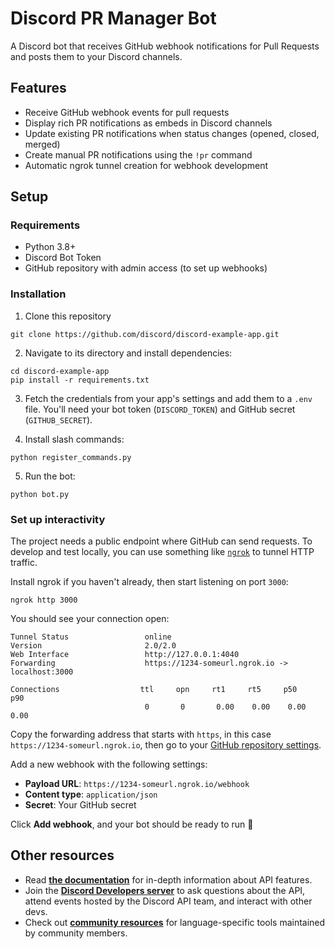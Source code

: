 # Discord PR Manager Bot

A Discord bot that receives GitHub webhook notifications for Pull Requests and posts them to your Discord channels.

## Features

- Receive GitHub webhook events for pull requests
- Display rich PR notifications as embeds in Discord channels
- Update existing PR notifications when status changes (opened, closed, merged)
- Create manual PR notifications using the `!pr` command
- Automatic ngrok tunnel creation for webhook development

## Setup

### Requirements

- Python 3.8+
- Discord Bot Token
- GitHub repository with admin access (to set up webhooks)

### Installation

1. Clone this repository
```
git clone https://github.com/discord/discord-example-app.git
```

2. Navigate to its directory and install dependencies:
```
cd discord-example-app
pip install -r requirements.txt
```

3. Fetch the credentials from your app's settings and add them to a `.env` file. You'll need your bot token (`DISCORD_TOKEN`) and GitHub secret (`GITHUB_SECRET`).

4. Install slash commands:
```
python register_commands.py
```

5. Run the bot:
```
python bot.py
```

### Set up interactivity

The project needs a public endpoint where GitHub can send requests. To develop and test locally, you can use something like [`ngrok`](https://ngrok.com/) to tunnel HTTP traffic.

Install ngrok if you haven't already, then start listening on port `3000`:
```
ngrok http 3000
```

You should see your connection open:
```
Tunnel Status                 online
Version                       2.0/2.0
Web Interface                 http://127.0.0.1:4040
Forwarding                    https://1234-someurl.ngrok.io -> localhost:3000

Connections                  ttl     opn     rt1     rt5     p50     p90
                              0       0       0.00    0.00    0.00    0.00
```

Copy the forwarding address that starts with `https`, in this case `https://1234-someurl.ngrok.io`, then go to your [GitHub repository settings](https://github.com/your-repo/settings/hooks).

Add a new webhook with the following settings:
- **Payload URL**: `https://1234-someurl.ngrok.io/webhook`
- **Content type**: `application/json`
- **Secret**: Your GitHub secret

Click **Add webhook**, and your bot should be ready to run 🚀

## Other resources
- Read **[the documentation](https://discord.com/developers/docs/intro)** for in-depth information about API features.
- Join the **[Discord Developers server](https://discord.gg/discord-developers)** to ask questions about the API, attend events hosted by the Discord API team, and interact with other devs.
- Check out **[community resources](https://discord.com/developers/docs/topics/community-resources#community-resources)** for language-specific tools maintained by community members.
